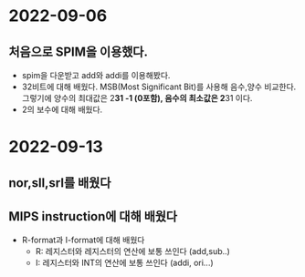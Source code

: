# 2022-09-06
## 처음으로 SPIM을 이용했다.
* spim을 다운받고 add와 addi를 이용해봤다.
* 32비트에 대해 배웠다. MSB(Most Significant Bit)를 사용해 음수,양수 비교한다. 그렇기에 양수의 최대값은 2**31 -1 (0포함), 음수의 최소값은 2**31 이다.
* 2의 보수에 대해 배웠다.
# 2022-09-13
## nor,sll,srl를 배웠다
## MIPS instruction에 대해 배웠다
* R-format과 I-format에 대해 배웠다
    * R: 레지스터와 레지스터의 연산에 보통 쓰인다 (add,sub..)
    * I: 레지스터와 INT의 연산에 보통 쓰인다 (addi, ori...)